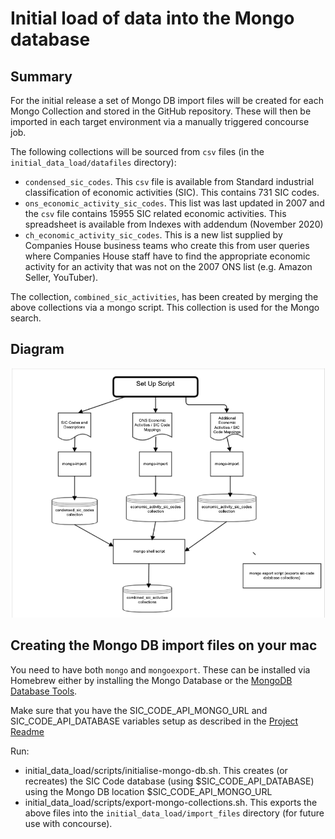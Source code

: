 # Initial load of data into the Mongo database

## Summary

For the initial release a set of Mongo DB import files will be created for each Mongo Collection and stored in the GitHub repository. These will then be imported in each target environment via a manually triggered concourse job.

The following collections will be sourced from `csv` files (in the `initial_data_load/datafiles` directory):

- `condensed_sic_codes`. This `csv` file is available from Standard industrial classification of economic activities (SIC). This contains 731 SIC codes.
- `ons_economic_activity_sic_codes`. This list was last updated in 2007 and the `csv` file contains 15955 SIC related economic activities. This spreadsheet is available from Indexes with addendum (November 2020)
- `ch_economic_activity_sic_codes`. This is a new list supplied by Companies House business teams who create this from user queries where Companies House staff have to find the appropriate economic activity for an activity that was not on the 2007 ONS list (e.g. Amazon Seller, YouTuber).

The collection, `combined_sic_activities`, has been created by merging the above collections via a mongo script. This collection is used for the Mongo search.

## Diagram

![Initial Data Load Diagram](initial-data-load-diagram.png)

## Creating the Mongo DB import files on your mac

You need to have both `mongo` and `mongoexport`. These can be installed via Homebrew either by installing the Mongo Database or the [MongoDB Database Tools](https://docs.mongodb.com/database-tools/installation/installation-macos/).

Make sure that you have the SIC_CODE_API_MONGO_URL and SIC_CODE_API_DATABASE variables setup as described in the [Project Readme](./README.md)

Run:

- initial_data_load/scripts/initialise-mongo-db.sh. This creates (or recreates) the SIC Code database (using $SIC_CODE_API_DATABASE) using the Mongo DB location $SIC_CODE_API_MONGO_URL
- initial_data_load/scripts/export-mongo-collections.sh. This exports the above files into the `initial_data_load/import_files` directory (for future use with concourse).
